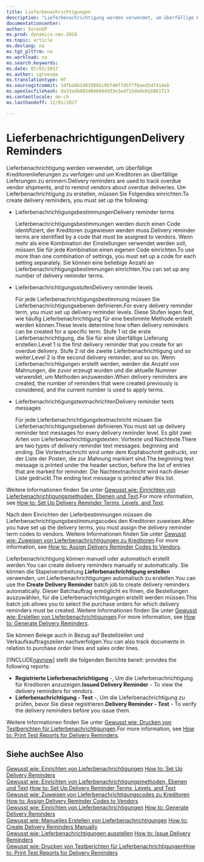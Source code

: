 ```yaml
---
title: Lieferbenachrichtigungen
description: "Lieferbenachrichtigung werden verwendet, um überfällige Kreditorenlieferungen zu verfolgen und um Kreditoren an überfällige Lieferungen zu erinnern."
documentationcenter: 
author: SorenGP
ms.prod: dynamics-nav-2018
ms.topic: article
ms.devlang: na
ms.tgt_pltfrm: na
ms.workload: na
ms.search.keywords: 
ms.date: 07/01/2017
ms.author: sgroespe
ms.translationtype: HT
ms.sourcegitcommit: 1dfba8b14019991c95f40ffd5f7fbaed5df414eb
ms.openlocfilehash: da33a4b683d04669dd33e3ed715de0e91b861f23
ms.contentlocale: de-ch
ms.lasthandoff: 12/01/2017

---
```

# <a name="delivery-reminders"></a><span data-ttu-id="44720-103">Lieferbenachrichtigungen</span><span class="sxs-lookup"><span data-stu-id="44720-103">Delivery Reminders</span></span>
<span data-ttu-id="44720-104">Lieferbenachrichtigung werden verwendet, um überfällige Kreditorenlieferungen zu verfolgen und um Kreditoren an überfällige Lieferungen zu erinnern.</span><span class="sxs-lookup"><span data-stu-id="44720-104">Delivery reminders are used to track overdue vendor shipments, and to remind vendors about overdue deliveries.</span></span> <span data-ttu-id="44720-105">Um Lieferbenachrichtigung zu erstellen, müssen Sie Folgendes einrichten:</span><span class="sxs-lookup"><span data-stu-id="44720-105">To create delivery reminders, you must set up the following:</span></span>  

- <span data-ttu-id="44720-106">Lieferbenachrichtigungsbestimmungen</span><span class="sxs-lookup"><span data-stu-id="44720-106">Delivery reminder terms</span></span>  

    <span data-ttu-id="44720-107">Lieferbenachrichtigungsbestimmungen werden durch einen Code identifiziert, der Kreditoren zugewiesen werden muss.</span><span class="sxs-lookup"><span data-stu-id="44720-107">Delivery reminder terms are identified by a code that must be assigned to vendors.</span></span> <span data-ttu-id="44720-108">Wenn mehr als eine Kombination der Einstellungen verwendet werden soll, müssen Sie für jede Kombination einen eigenen Code einrichten.</span><span class="sxs-lookup"><span data-stu-id="44720-108">To use more than one combination of settings, you must set up a code for each setting separately.</span></span> <span data-ttu-id="44720-109">Sie können eine beliebige Anzahl an Lieferbenachrichtigungsbestimmungen einrichten.</span><span class="sxs-lookup"><span data-stu-id="44720-109">You can set up any number of delivery reminder terms.</span></span>  

- <span data-ttu-id="44720-110">Lieferbenachrichtigungsstufen</span><span class="sxs-lookup"><span data-stu-id="44720-110">Delivery reminder levels</span></span>  

    <span data-ttu-id="44720-111">Für jede Lieferbenachrichtigungsbestimmung müssen Sie Lieferbenachrichtigungsebenen definieren.</span><span class="sxs-lookup"><span data-stu-id="44720-111">For every delivery reminder term, you must set up delivery reminder levels.</span></span> <span data-ttu-id="44720-112">Diese Stufen legen fest, wie häufig Lieferbenachrichtigung für eine bestimmte Methode erstellt werden können.</span><span class="sxs-lookup"><span data-stu-id="44720-112">These levels determine how often delivery reminders can be created for a specific term.</span></span> <span data-ttu-id="44720-113">Stufe 1 ist die erste Lieferbenachrichtigung, die Sie für eine überfällige Lieferung erstellen.</span><span class="sxs-lookup"><span data-stu-id="44720-113">Level 1 is the first delivery reminder that you create for an overdue delivery.</span></span> <span data-ttu-id="44720-114">Stufe 2 ist die zweite Lieferbenachrichtigung und so weiter.</span><span class="sxs-lookup"><span data-stu-id="44720-114">Level 2 is the second delivery reminder, and so on.</span></span> <span data-ttu-id="44720-115">Wenn Lieferbenachrichtigungen erstellt werden, werden die Anzahl von Mahnungen, die zuvor erzeugt wurden und die aktuelle Nummer verwendet, um Methoden anzuwenden.</span><span class="sxs-lookup"><span data-stu-id="44720-115">When delivery reminders are created, the number of reminders that were created previously is considered, and the current number is used to apply terms.</span></span>  

- <span data-ttu-id="44720-116">Lieferbenachrichtigungstextnachrichten</span><span class="sxs-lookup"><span data-stu-id="44720-116">Delivery reminder texts messages</span></span>  

    <span data-ttu-id="44720-117">Für jede Lieferbenachrichtigungstextnachricht müssen Sie Lieferbenachrichtigungsebenen definieren.</span><span class="sxs-lookup"><span data-stu-id="44720-117">You must set up delivery reminder text messages for every delivery reminder level.</span></span> <span data-ttu-id="44720-118">Es gibt zwei Arten von Lieferbenachrichtigungstexten: Vortexte und Nachtexte.</span><span class="sxs-lookup"><span data-stu-id="44720-118">There are two types of delivery reminder text messages: beginning and ending.</span></span> <span data-ttu-id="44720-119">Die Vortextnachricht wird unter dem Kopfabschnitt gedruckt, vor der Liste der Posten, die zur Mahnung markiert sind.</span><span class="sxs-lookup"><span data-stu-id="44720-119">The beginning text message is printed under the header section, before the list of entries that are marked for reminder.</span></span> <span data-ttu-id="44720-120">Die Nachtextnachricht wird nach dieser Liste gedruckt.</span><span class="sxs-lookup"><span data-stu-id="44720-120">The ending text message is printed after this list.</span></span>  

<span data-ttu-id="44720-121">Weitere Informationen finden Sie unter [Gewusst wie: Einrichten von Lieferbenachrichtigungsmethoden, Ebenen und Text](how-to-set-up-delivery-reminder-terms-levels-and-text.md).</span><span class="sxs-lookup"><span data-stu-id="44720-121">For more information, see [How to: Set Up Delivery Reminder Terms, Levels, and Text](how-to-set-up-delivery-reminder-terms-levels-and-text.md).</span></span>  

<span data-ttu-id="44720-122">Nach dem Einrichten der Lieferbestimmungen müssen die Lieferbenachrichtigungsbestimmungscodes den Kreditoren zuweisen.</span><span class="sxs-lookup"><span data-stu-id="44720-122">After you have set up the delivery terms, you must assign the delivery reminder term codes to vendors.</span></span> <span data-ttu-id="44720-123">Weitere Informationen finden Sie unter [Gewusst wie: Zuweisen von Lieferbenachrichtigungen zu Kreditoren](how-to-assign-delivery-reminder-codes-to-vendors.md).</span><span class="sxs-lookup"><span data-stu-id="44720-123">For more information, see [How to: Assign Delivery Reminder Codes to Vendors](how-to-assign-delivery-reminder-codes-to-vendors.md).</span></span>  

<span data-ttu-id="44720-124">Lieferbenachrichtigung können manuell oder automatisch erstellt werden.</span><span class="sxs-lookup"><span data-stu-id="44720-124">You can create delivery reminders manually or automatically.</span></span> <span data-ttu-id="44720-125">Sie können die Stapelverarbeitung **Lieferbenachrichtigung erstellen** verwenden, um Lieferbenachrichtigungen automatisch zu erstellen.</span><span class="sxs-lookup"><span data-stu-id="44720-125">You can use the **Create Delivery Reminder** batch job to create delivery reminders automatically.</span></span> <span data-ttu-id="44720-126">Dieser Batchauftrag ermöglicht es Ihnen, die Bestellungen auszuwählen, für die Lieferbenachrichtigungen erstellt werden müssen.</span><span class="sxs-lookup"><span data-stu-id="44720-126">This batch job allows you to select the purchase orders for which delivery reminders must be created.</span></span> <span data-ttu-id="44720-127">Weitere Informationen finden Sie unter [Gewusst wie: Erstellen von Lieferbenachrichtigungen](how-to-issue-delivery-reminders.md).</span><span class="sxs-lookup"><span data-stu-id="44720-127">For more information, see [How to: Generate Delivery Reminders](how-to-issue-delivery-reminders.md).</span></span>  

<span data-ttu-id="44720-128">Sie können Belege auch in Bezug auf Bestellzeilen und Verkaufsauftragszeilen nachverfolgen.</span><span class="sxs-lookup"><span data-stu-id="44720-128">You can also track documents in relation to purchase order lines and sales order lines.</span></span>  

[!INCLUDE[navnow](../../includes/navnow_md.md)]<span data-ttu-id="44720-129"> stellt die folgenden Berichte bereit:</span><span class="sxs-lookup"><span data-stu-id="44720-129"> provides the following reports:</span></span>  

- <span data-ttu-id="44720-130">**Registrierte Lieferbenachrichtigung** -, Um die Lieferbenachrichtigung für Kreditoren anzuzeigen.</span><span class="sxs-lookup"><span data-stu-id="44720-130">**Issued Delivery Reminder** - To view the delivery reminders for vendors.</span></span>  
- <span data-ttu-id="44720-131">**Lieferbenachrichtigung - Test** -, Um die Lieferbenachrichtigung zu prüfen, bevor Sie diese registrieren.</span><span class="sxs-lookup"><span data-stu-id="44720-131">**Delivery Reminder - Test** - To verify the delivery reminders before you issue them.</span></span>  

<span data-ttu-id="44720-132">Weitere Informationen finden Sie unter [Gewusst wie: Drucken von Testberichten für Lieferbenachrichtigungen](how-to-print-test-reports-for-delivery-reminders.md).</span><span class="sxs-lookup"><span data-stu-id="44720-132">For more information, see [How to: Print Test Reports for Delivery Reminders](how-to-print-test-reports-for-delivery-reminders.md).</span></span>  

## <a name="see-also"></a><span data-ttu-id="44720-133">Siehe auch</span><span class="sxs-lookup"><span data-stu-id="44720-133">See Also</span></span>  
 <span data-ttu-id="44720-134">[Gewusst wie: Einrichten von Lieferbenachrichtigungen](how-to-set-up-delivery-reminders.md) </span><span class="sxs-lookup"><span data-stu-id="44720-134">[How to: Set Up Delivery Reminders](how-to-set-up-delivery-reminders.md) </span></span>  
 <span data-ttu-id="44720-135">[Gewusst wie: Einrichten von Lieferbenachrichtigungsmethoden, Ebenen und Text](how-to-set-up-delivery-reminder-terms-levels-and-text.md) </span><span class="sxs-lookup"><span data-stu-id="44720-135">[How to: Set Up Delivery Reminder Terms, Levels, and Text](how-to-set-up-delivery-reminder-terms-levels-and-text.md) </span></span>  
 <span data-ttu-id="44720-136">[Gewusst wie: Zuweisen von Lieferbenachrichtigungscodes zu Kreditoren](how-to-assign-delivery-reminder-codes-to-vendors.md) </span><span class="sxs-lookup"><span data-stu-id="44720-136">[How to: Assign Delivery Reminder Codes to Vendors](how-to-assign-delivery-reminder-codes-to-vendors.md) </span></span>  
 <span data-ttu-id="44720-137">[Gewusst wie: Einrichten von Lieferbenachrichtigungen](how-to-generate-delivery-reminders.md) </span><span class="sxs-lookup"><span data-stu-id="44720-137">[How to: Generate Delivery Reminders](how-to-generate-delivery-reminders.md) </span></span>  
 <span data-ttu-id="44720-138">[Gewusst wie: Manuelles Erstellen von Lieferbenachrichtigungen](how-to-create-delivery-reminders-manually.md) </span><span class="sxs-lookup"><span data-stu-id="44720-138">[How to: Create Delivery Reminders Manually](how-to-create-delivery-reminders-manually.md) </span></span>  
 <span data-ttu-id="44720-139">[Gewusst wie: Lieferbenachrichtigungen ausstellen](how-to-issue-delivery-reminders.md) </span><span class="sxs-lookup"><span data-stu-id="44720-139">[How to: Issue Delivery Reminders](how-to-issue-delivery-reminders.md) </span></span>  
 [<span data-ttu-id="44720-140">Gewusst wie: Drucken von Testberichten für Lieferbenachrichtigungen</span><span class="sxs-lookup"><span data-stu-id="44720-140">How to: Print Test Reports for Delivery Reminders</span></span>](how-to-print-test-reports-for-delivery-reminders.md)

